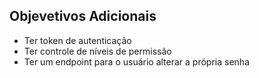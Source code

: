 ## Objevetivos Adicionais

- Ter token de autenticação
- Ter controle de níveis de permissão
- Ter um endpoint para o usuário alterar a própria senha